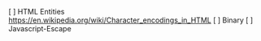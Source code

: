 [ ] HTML Entities https://en.wikipedia.org/wiki/Character_encodings_in_HTML
[ ] Binary
[ ] Javascript-Escape
